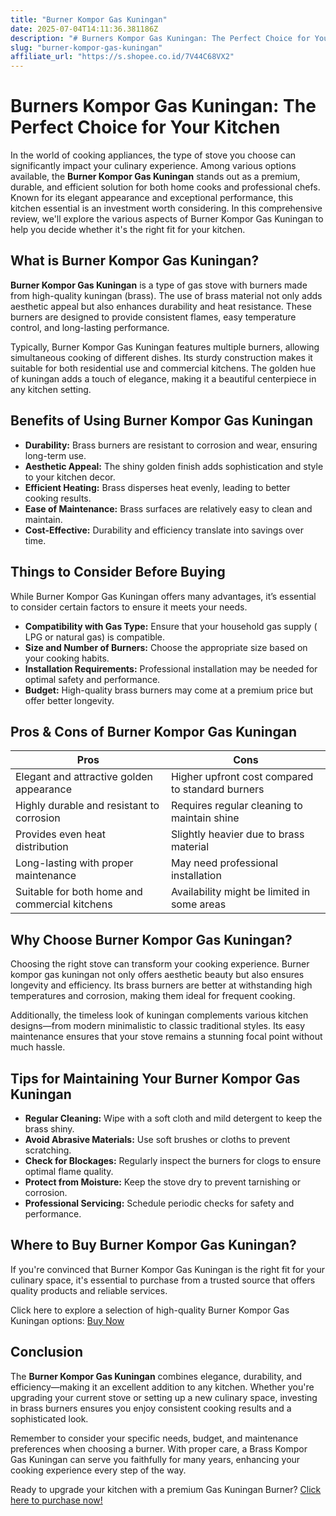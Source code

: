```yaml
---
title: "Burner Kompor Gas Kuningan"
date: 2025-07-04T14:11:36.381186Z
description: "# Burners Kompor Gas Kuningan: The Perfect Choice for Your Kitchen..."
slug: "burner-kompor-gas-kuningan"
affiliate_url: "https://s.shopee.co.id/7V44C68VX2"
---
```

# Burners Kompor Gas Kuningan: The Perfect Choice for Your Kitchen

In the world of cooking appliances, the type of stove you choose can significantly impact your culinary experience. Among various options available, the **Burner Kompor Gas Kuningan** stands out as a premium, durable, and efficient solution for both home cooks and professional chefs. Known for its elegant appearance and exceptional performance, this kitchen essential is an investment worth considering. In this comprehensive review, we'll explore the various aspects of Burner Kompor Gas Kuningan to help you decide whether it's the right fit for your kitchen.

## What is Burner Kompor Gas Kuningan?

**Burner Kompor Gas Kuningan** is a type of gas stove with burners made from high-quality kuningan (brass). The use of brass material not only adds aesthetic appeal but also enhances durability and heat resistance. These burners are designed to provide consistent flames, easy temperature control, and long-lasting performance.

Typically, Burner Kompor Gas Kuningan features multiple burners, allowing simultaneous cooking of different dishes. Its sturdy construction makes it suitable for both residential use and commercial kitchens. The golden hue of kuningan adds a touch of elegance, making it a beautiful centerpiece in any kitchen setting.

## Benefits of Using Burner Kompor Gas Kuningan

- **Durability:** Brass burners are resistant to corrosion and wear, ensuring long-term use.
- **Aesthetic Appeal:** The shiny golden finish adds sophistication and style to your kitchen decor.
- **Efficient Heating:** Brass disperses heat evenly, leading to better cooking results.
- **Ease of Maintenance:** Brass surfaces are relatively easy to clean and maintain.
- **Cost-Effective:** Durability and efficiency translate into savings over time.

## Things to Consider Before Buying

While Burner Kompor Gas Kuningan offers many advantages, it’s essential to consider certain factors to ensure it meets your needs.

- **Compatibility with Gas Type:** Ensure that your household gas supply ( LPG or natural gas) is compatible.
- **Size and Number of Burners:** Choose the appropriate size based on your cooking habits.
- **Installation Requirements:** Professional installation may be needed for optimal safety and performance.
- **Budget:** High-quality brass burners may come at a premium price but offer better longevity.

## Pros & Cons of Burner Kompor Gas Kuningan

| Pros                                               | Cons                                                  |
|-----------------------------------------------------|--------------------------------------------------------|
| Elegant and attractive golden appearance         | Higher upfront cost compared to standard burners     |
| Highly durable and resistant to corrosion        | Requires regular cleaning to maintain shine        |
| Provides even heat distribution                   | Slightly heavier due to brass material             |
| Long-lasting with proper maintenance             | May need professional installation                  |
| Suitable for both home and commercial kitchens   | Availability might be limited in some areas       |

## Why Choose Burner Kompor Gas Kuningan?

Choosing the right stove can transform your cooking experience. Burner kompor gas kuningan not only offers aesthetic beauty but also ensures longevity and efficiency. Its brass burners are better at withstanding high temperatures and corrosion, making them ideal for frequent cooking.

Additionally, the timeless look of kuningan complements various kitchen designs—from modern minimalistic to classic traditional styles. Its easy maintenance ensures that your stove remains a stunning focal point without much hassle.

## Tips for Maintaining Your Burner Kompor Gas Kuningan

- **Regular Cleaning:** Wipe with a soft cloth and mild detergent to keep the brass shiny.
- **Avoid Abrasive Materials:** Use soft brushes or cloths to prevent scratching.
- **Check for Blockages:** Regularly inspect the burners for clogs to ensure optimal flame quality.
- **Protect from Moisture:** Keep the stove dry to prevent tarnishing or corrosion.
- **Professional Servicing:** Schedule periodic checks for safety and performance.

## Where to Buy Burner Kompor Gas Kuningan?

If you're convinced that Burner Kompor Gas Kuningan is the right fit for your culinary space, it's essential to purchase from a trusted source that offers quality products and reliable services.

Click here to explore a selection of high-quality Burner Kompor Gas Kuningan options: [Buy Now](https://s.shopee.co.id/7V44C68VX2)

## Conclusion

The **Burner Kompor Gas Kuningan** combines elegance, durability, and efficiency—making it an excellent addition to any kitchen. Whether you're upgrading your current stove or setting up a new culinary space, investing in brass burners ensures you enjoy consistent cooking results and a sophisticated look.

Remember to consider your specific needs, budget, and maintenance preferences when choosing a burner. With proper care, a Brass Kompor Gas Kuningan can serve you faithfully for many years, enhancing your cooking experience every step of the way.

Ready to upgrade your kitchen with a premium Gas Kuningan Burner? [Click here to purchase now!](https://s.shopee.co.id/7V44C68VX2)